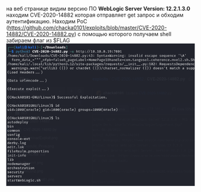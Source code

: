 
на веб странице видим версию ПО **WebLogic Server Version: 12.2.1.3.0**
находим CVE-2020-14882 которая отправляет get запрос и обходим аутентификацию. Находим PoC (https://github.com/chacka0101/exploits/blob/master/CVE-2020-14882/CVE-2020-14882.py) с помощью которого получаем shell
забираем флаг из $FLAG
![](../../attachment/Pasted%20image%2020250512122912.png)